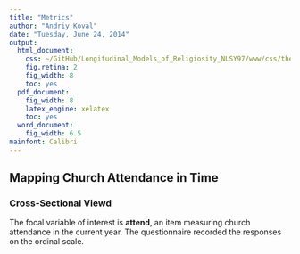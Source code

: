 ```yaml
---
title: "Metrics"
author: "Andriy Koval"
date: "Tuesday, June 24, 2014"
output:
  html_document:
    css: ~/GitHub/Longitudinal_Models_of_Religiosity_NLSY97/www/css/thesis.css
    fig.retina: 2
    fig_width: 8
    toc: yes
  pdf_document:
    fig_width: 8
    latex_engine: xelatex
    toc: yes
  word_document:
    fig_width: 6.5
mainfont: Calibri
---
```



<!--  Set the working directory to the repository's base directory; this assumes the report is nested inside of only one directory.-->





## Mapping Church Attendance in Time

### Cross-Sectional Viewd

The focal variable of interest is **attend**, an item measuring church attendance in the current year. The questionnaire recorded the responses on the ordinal scale.   






























